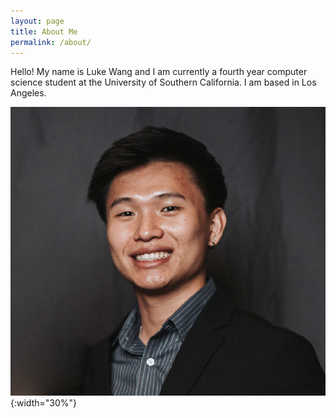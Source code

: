 ```yaml
---
layout: page
title: About Me
permalink: /about/
---
```

Hello! My name is Luke Wang and I am currently a fourth year computer science student at the University of Southern California. I am based in Los Angeles.

![Profile Picture](/images/headshot_photo_2023.png){:width="30%"}